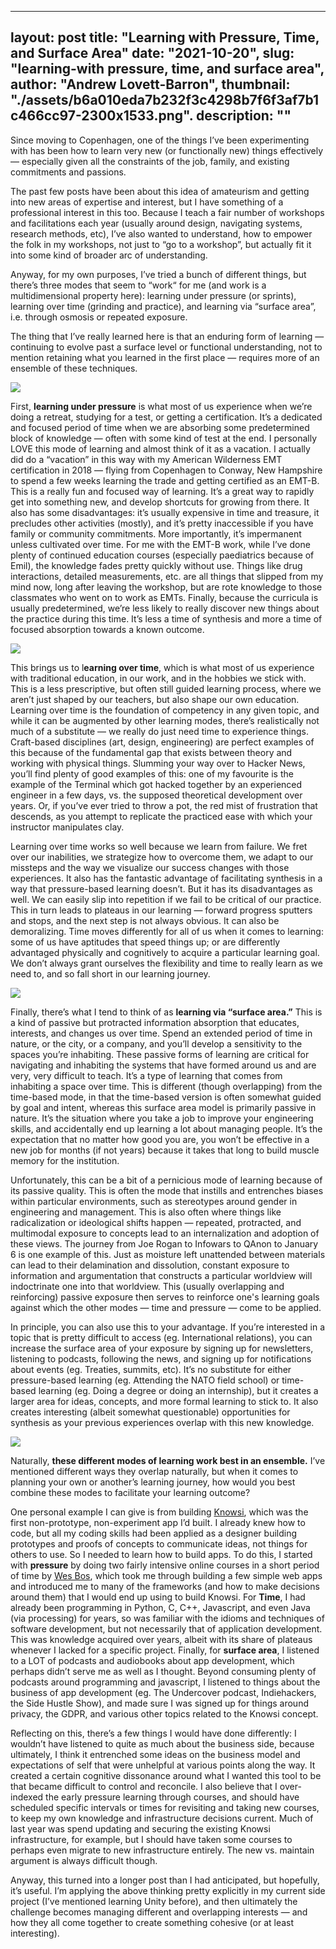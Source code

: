 
---
layout: post
title: "Learning with Pressure, Time, and Surface Area"
date: "2021-10-20",
slug: "learning-with pressure, time, and surface area",
author: "Andrew Lovett-Barron",
thumbnail: "./assets/b6a010eda7b232f3c4298b7f6f3af7b1c466cc97-2300x1533.png".
description: ""
---

Since moving to Copenhagen, one of the things I’ve been experimenting with has been how to learn very new (or functionally new) things effectively — especially given all the constraints of the job, family, and existing commitments and passions.

  


The past few posts have been about this idea of amateurism and getting into new areas of expertise and interest, but I have something of a professional interest in this too. Because I teach a fair number of workshops and facilitations each year (usually around design, navigating systems, research methods, etc), I’ve also wanted to understand, how to empower the folk in my workshops, not just to “go to a workshop”, but actually fit it into some kind of broader arc of understanding.

  


Anyway, for my own purposes, I’ve tried a bunch of different things, but there’s three modes that seem to “work“ for me (and work is a multidimensional property here): learning under pressure (or sprints), learning over time (grinding and practice), and learning via “surface area”, i.e. through osmosis or repeated exposure.

  


The thing that I’ve really learned here is that an enduring form of learning — continuing to evolve past a surface level or functional understanding, not to mention retaining what you learned in the first place — requires more of an ensemble of these techniques.



![](./assets/3748399ba5635611bebd0b2acbb90d1e67fa0c68-690x491.png)

  


First, **learning under pressure** is what most of us experience when we’re doing a retreat, studying for a test, or getting a certification. It’s a dedicated and focused period of time when we are absorbing some predetermined block of knowledge — often with some kind of test at the end. I personally LOVE this mode of learning and almost think of it as a vacation. I actually did do a “vacation” in this way with my American Wilderness EMT certification in 2018 — flying from Copenhagen to Conway, New Hampshire to spend a few weeks learning the trade and getting certified as an EMT-B. This is a really fun and focused way of learning. It’s a great way to rapidly get into something new, and develop shortcuts for growing from there. It also has some disadvantages: it’s usually expensive in time and treasure, it precludes other activities (mostly), and it’s pretty inaccessible if you have family or community commitments. More importantly, it’s impermanent unless cultivated over time. For me with the EMT-B work, while I’ve done plenty of continued education courses (especially paediatrics because of Emil), the knowledge fades pretty quickly without use. Things like drug interactions, detailed measurements, etc. are all things that slipped from my mind now, long after leaving the workshop, but are rote knowledge to those classmates who went on to work as EMTs. Finally, because the curricula is usually predetermined, we’re less likely to really discover new things about the practice during this time. It’s less a time of synthesis and more a time of focused absorption towards a known outcome.



![](./assets/f5e2a62305c194f2727c8482fa32a73cd693d747-750x500.png)

  


This brings us to l**earning over time**, which is what most of us experience with traditional education, in our work, and in the hobbies we stick with. This is a less prescriptive, but often still guided learning process, where we aren’t just shaped by our teachers, but also shape our own education. Learning over time is the foundation of competency in any given topic, and while it can be augmented by other learning modes, there’s realistically not much of a substitute — we really do just need time to experience things. Craft-based disciplines (art, design, engineering) are perfect examples of this because of the fundamental gap that exists between theory and working with physical things. Slumming your way over to Hacker News, you’ll find plenty of good examples of this: one of my favourite is the example of the Terminal which got hacked together by an experienced engineer in a few days, vs. the supposed theoretical development over years. Or, if you’ve ever tried to throw a pot, the red mist of frustration that descends, as you attempt to replicate the practiced ease with which your instructor manipulates clay.

  


Learning over time works so well because we learn from failure. We fret over our inabilities, we strategize how to overcome them, we adapt to our missteps and the way we visualize our success changes with those experiences. It also has the fantastic advantage of facilitating synthesis in a way that pressure-based learning doesn’t. But it has its disadvantages as well. We can easily slip into repetition if we fail to be critical of our practice. This in turn leads to plateaus in our learning — forward progress sputters and stops, and the next step is not always obvious. It can also be demoralizing. Time moves differently for all of us when it comes to learning: some of us have aptitudes that speed things up; or are differently advantaged physically and cognitively to acquire a particular learning goal. We don’t always grant ourselves the flexibility and time to really learn as we need to, and so fall short in our learning journey.

  


![](./assets/f1c9a1a1fbb663a24bea49b4591ddccda3ecaddb-3000x1688.png)

Finally, there’s what I tend to think of as **learning via “surface area.”** This is a kind of passive but protracted information absorption that educates, interests, and changes us over time. Spend an extended period of time in nature, or the city, or a company, and you’ll develop a sensitivity to the spaces you’re inhabiting. These passive forms of learning are critical for navigating and inhabiting the systems that have formed around us and are very, very difficult to teach. It’s a type of learning that comes from inhabiting a space over time. This is different (though overlapping) from the time-based mode, in that the time-based version is often somewhat guided by goal and intent, whereas this surface area model is primarily passive in nature. It’s the situation where you take a job to improve your engineering skills, and accidentally end up learning a lot about managing people. It’s the expectation that no matter how good you are, you won’t be effective in a new job for months (if not years) because it takes that long to build muscle memory for the institution.

  


Unfortunately, this can be a bit of a pernicious mode of learning because of its passive quality. This is often the mode that instills and entrenches biases within particular environments, such as stereotypes around gender in engineering and management. This is also often where things like radicalization or ideological shifts happen — repeated, protracted, and multimodal exposure to concepts lead to an internalization and adoption of these views. The journey from Joe Rogan to Infowars to QAnon to January 6 is one example of this. Just as moisture left unattended between materials can lead to their delamination and dissolution, constant exposure to information and argumentation that constructs a particular worldview will indoctrinate one into that worldview. This (usually overlapping and reinforcing) passive exposure then serves to reinforce one's learning goals against which the other modes — time and pressure — come to be applied.

  


In principle, you can also use this to your advantage. If you’re interested in a topic that is pretty difficult to access (eg. International relations), you can increase the surface area of your exposure by signing up for newsletters, listening to podcasts, following the news, and signing up for notifications about events (eg. Treaties, summits, etc). It’s no substitute for either pressure-based learning (eg. Attending the NATO field school) or time-based learning (eg. Doing a degree or doing an internship), but it creates a larger area for ideas, concepts, and more formal learning to stick to. It also creates interesting (albeit somewhat questionable) opportunities for synthesis as your previous experiences overlap with this new knowledge.

  


![](./assets/0ea32cd30b43938845c107d0db8e9eac29120b72-768x512.png)

Naturally, **these different modes of learning work best in an ensemble.** I’ve mentioned different ways they overlap naturally, but when it comes to planning your own or another’s learning journey, how would you best combine these modes to facilitate your learning outcome?

  


One personal example I can give is from building [Knowsi](https://knowsi.com), which was the first non-prototype, non-experiment app I’d built. I already knew how to code, but all my coding skills had been applied as a designer building prototypes and proofs of concepts to communicate ideas, not things for others to use. So I needed to learn how to build apps. To do this, I started with **pressure** by doing two fairly intensive online courses in a short period of time by [Wes Bos](https://wesbos.com), which took me through building a few simple web apps and introduced me to many of the frameworks (and how to make decisions around them) that I would end up using to build Knowsi. For **Time**, I had already been programming in Python, C, C++, Javascript, and even Java (via processing) for years, so was familiar with the idioms and techniques of software development, but not necessarily that of application development. This was knowledge acquired over years, albeit with its share of plateaus whenever I lacked for a specific project. Finally, for **surface area**, I listened to a LOT of podcasts and audiobooks about app development, which perhaps didn’t serve me as well as I thought. Beyond consuming plenty of podcasts around programming and javascript, I listened to things about the business of app development (eg. The Undercover podcast, Indiehackers, the Side Hustle Show), and made sure I was signed up for things around privacy, the GDPR, and various other topics related to the Knowsi concept.

  


Reflecting on this, there’s a few things I would have done differently: I wouldn’t have listened to quite as much about the business side, because ultimately, I think it entrenched some ideas on the business model and expectations of self that were unhelpful at various points along the way. It created a certain cognitive dissonance around what I wanted this tool to be that became difficult to control and reconcile. I also believe that I over-indexed the early pressure learning through courses, and should have scheduled specific intervals or times for revisiting and taking new courses, to keep my own knowledge and infrastructure decisions current. Much of last year was spend updating and securing the existing Knowsi infrastructure, for example, but I should have taken some courses to perhaps even migrate to new infrastructure entirely. The new vs. maintain argument is always difficult though.

  


Anyway, this turned into a longer post than I had anticipated, but hopefully, it’s useful. I’m applying the above thinking pretty explicitly in my current side project (I’ve mentioned learning Unity before), and then ultimately the challenge becomes managing different and overlapping interests — and how they all come together to create something cohesive (or at least interesting).
